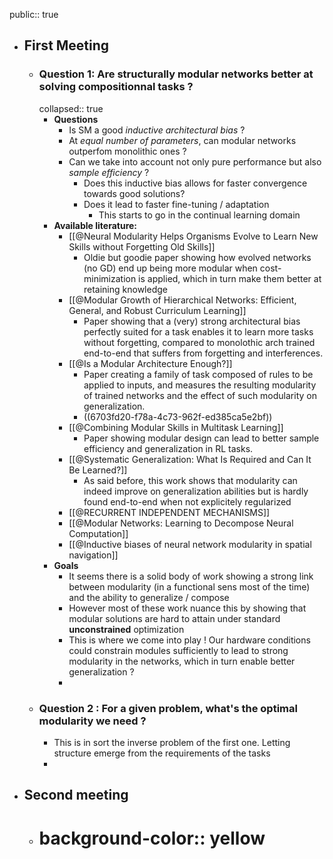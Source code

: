 public:: true

- ## First Meeting
	- ### Question 1: Are structurally modular networks better at solving compositionnal tasks ?
	  collapsed:: true
		- **Questions**
			- Is SM a good *inductive architectural bias* ?
			- At *equal number of parameters*, can modular networks outperfom monolithic ones ?
			- Can we take into account not only pure performance but also *sample efficiency* ?
				- Does this inductive bias allows for faster convergence towards good solutions?
				- Does it lead to faster fine-tuning / adaptation
					- This starts to go in the continual learning domain
		- **Available literature:**
			- [[@Neural Modularity Helps Organisms Evolve to Learn New Skills without Forgetting Old Skills]]
				- Oldie but goodie paper showing how evolved networks (no GD) end up being more modular when cost-minimization is applied, which in turn make them better at retaining knowledge
			- [[@Modular Growth of Hierarchical Networks: Efficient, General, and Robust Curriculum Learning]]
				- Paper showing that a (very) strong architectural bias perfectly suited for a task enables it to learn more tasks without forgetting, compared to monolothic arch trained end-to-end that suffers from forgetting and interferences.
			- [[@Is a Modular Architecture Enough?]]
				- Paper creating a family of task composed of rules to be applied to inputs, and measures the resulting modularity of trained networks and the effect of such modularity on generalization.
				- ((6703fd20-f78a-4c73-962f-ed385ca5e2bf))
			- [[@Combining Modular Skills in Multitask Learning]]
				- Paper showing modular design can lead to better sample efficiency and generalization in RL tasks.
			- [[@Systematic Generalization: What Is Required and Can It Be Learned?]]
				- As said before, this work shows that modularity can indeed improve on generalization abilities but is hardly found end-to-end when not explicitely regularized
			- [[@RECURRENT INDEPENDENT MECHANISMS]]
			- [[@Modular Networks: Learning to Decompose Neural Computation]]
			- [[@Inductive biases of neural network modularity in spatial navigation]]
		- **Goals**
			- It seems there is a solid body of work showing a strong link between modularity (in a functional sens most of the time) and the ability to generalize / compose
			- However most of these work nuance this by showing that modular solutions are hard to attain under standard **unconstrained** optimization
			- This is where we come into play ! Our hardware conditions could constrain modules sufficiently to lead to strong modularity in the networks, which in turn enable better generalization ?
			-
	- ### Question 2 : For a given problem, what's the optimal modularity we need ?
		- This is in sort the inverse problem of the first one. Letting structure emerge from the requirements of the tasks
		-
- ## Second meeting
	- # background-color:: yellow
